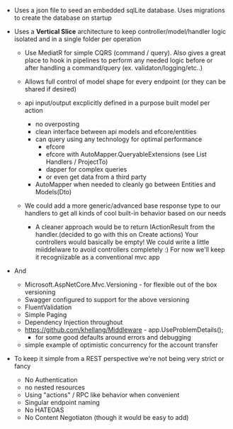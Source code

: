 
 
 
- Uses a json file to seed an embedded sqlLite database.  Uses migrations to create the database on startup

- Uses a **Vertical Slice** architecture to keep controller/model/handler logic isolated and in a single folder per operation
   - Use MediatR for simple CQRS (command / query).  Also gives a great place to hook in pipelines
     to perform any needed logic before or after handling a command/query (ex. validaton/logging/etc..)
   
   - Allows full control of model shape for every endpoint (or they can be shared if desired)
  	- api input/output excplicitly defined in a purpose built model per action 
        - no overposting
        - clean interface between api models and efcore/entities
        - can query using any technology for optimal performance
            - efcore 
            - efcore with AutoMapper.QueryableExtensions (see List Handlers / ProjectTo)
            - dapper for complex queries
            - or even get data from a third party
        - AutoMapper when needed to cleanly go between Entities and Models(Dto)

   - We could add a more generic/advanced base response type to our handlers to get all kinds
      of cool built-in behavior based on our needs
      - A cleaner approach would be to return IActionResult from the handler.(decided to go with this on Create actions)
        Your controllers would basically be empty! We could write a little miiddelware to avoid controllers completely :)
        For now we'll keep it recogniizable as a conventional mvc app
    
- And
   - Microsoft.AspNetCore.Mvc.Versioning - for flexible out of the box versioning
   - Swagger configured to support for the above versioning 
   - FluentValidation
   - Simple Paging
   - Dependency Injection throughout
   - https://github.com/khellang/Middleware - app.UseProblemDetails();
        - for some good defaults around errors and debugging
   - simple example of optimistic concurrency for the account transfer


- To keep it simple from a REST perspective we're not being very strict or fancy
    - No Authentication
    - no nested resources
    - Using "actions" / RPC like behavior when convenient
    - Singular endpoint naming
    - No HATEOAS
    - No Content Negotiaton (though it would be easy to add)
   
